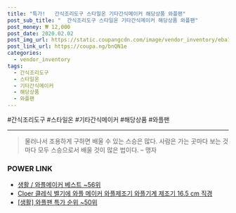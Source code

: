 ```yaml
--- 
title: "특가!   간식조리도구 스타일온 기타간식메이커 해당상품 와플팬" 
post_sub_title: "  간식조리도구 스타일온 기타간식메이커 해당상품 와플팬" 
post_money: ₩ 12,000 
post_date: 2020.02.02 
post_img_url: https://static.coupangcdn.com/image/vendor_inventory/eba1/c7b8f5e5c2c104f702049f241e0ef2e34843e4aad558fb745b8f35c20b0d.jpg 
post_link_url: https://coupa.ng/bnQN1e 
categories: 
  - vendor_inventory 
tags: 
  - 간식조리도구 
  - 스타일온 
  - 기타간식메이커 
  - 해당상품 
  - 와플팬 
--- 
```

  #간식조리도구 #스타일온 #기타간식메이커 #해당상품 #와플팬 
<hr> 

> 물러나서 조용하게 구하면 배울 수 있는 스승은 많다. 사람은 가는 곳마다 보는 것마다 모두 스승으로서 배울 것이 많은 법이다.  – 맹자 


### POWER LINK

* <a href="https://blog.naver.com/santokki14/221784827860" target="_blank">생활 / 와플메이커 베스트 ~56위</a>
* <a href="https://blog.naver.com/an0733/221785421806" target="_blank">Cloer 클레식 벨기에 와플 메이커 와플제조기 와플기계 제조기 16.5 cm 직경</a>
* <a href="https://blog.naver.com/sakai111/221793189789" target="_blank"> [생활] 와플팬 특가 순위 ~50위</a>
